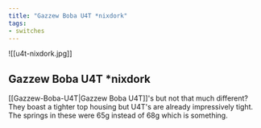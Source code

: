 ```yaml
---
title: "Gazzew Boba U4T *nixdork"
tags:
- switches
---
```


![[u4t-nixdork.jpg]]

## Gazzew Boba U4T \*nixdork

[[Gazzew-Boba-U4T|Gazzew Boba U4T]]'s but not that much different? They boast a tighter top housing but U4T's are already impressively tight. The springs in these were 65g instead of 68g which is something.
